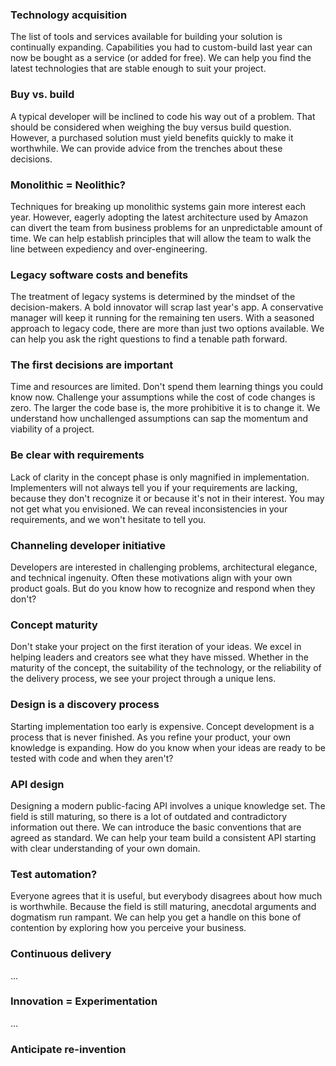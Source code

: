 ### Technology acquisition
The list of tools and services available for building your solution is continually expanding. Capabilities you had to custom-build last year can now be bought as a service (or added for free). We can help you find the latest technologies that are stable enough to suit your project.

### Buy vs. build
A typical developer will be inclined to code his way out of a problem. That should be considered when weighing the buy versus build question. However, a purchased solution must yield benefits quickly to make it worthwhile. We can provide advice from the trenches about these decisions.

### Monolithic = Neolithic?
Techniques for breaking up monolithic systems gain more interest each year. However, eagerly adopting the latest architecture used by Amazon can divert the team from business problems for an unpredictable amount of time. We can help establish principles that will allow the team to walk the line between expediency and over-engineering.

### Legacy software costs and benefits
The treatment of legacy systems is determined by the mindset of the decision-makers. A bold innovator will scrap last year's app. A conservative manager will keep it running for the remaining ten users. With a seasoned approach to legacy code, there are more than just two options available. We can help you ask the right questions to find a tenable path forward.
### The first decisions are important
Time and resources are limited. Don't spend them learning things you could know now.
Challenge your assumptions while the cost of code changes is zero. The larger the code base is, the more prohibitive it is to change it. We understand how unchallenged assumptions can sap the momentum and viability of a project.
### Be clear with requirements
Lack of clarity in the concept phase is only magnified in implementation. Implementers will not always tell you if your requirements are lacking, because they don't recognize it or because it's not in their interest. You may not get what you envisioned. 
We can reveal inconsistencies in your requirements, and we won't hesitate to tell you.
### Channeling developer initiative
Developers are interested in challenging problems, architectural elegance, and technical ingenuity. Often these motivations align with your own product goals. But do you know how to recognize and respond when they don't?
### Concept maturity
Don't stake your project on the first iteration of your ideas. We excel in helping leaders and creators see what they have missed. Whether in the maturity of the concept, the suitability of the technology, or the reliability of the delivery process, we see your project through a unique lens.
### Design is a discovery process
Starting implementation too early is expensive. Concept development is a process that is never finished. As you refine your product, your own knowledge is expanding. How do you know when your ideas are ready to be tested with code and when they aren't?
### API design
Designing a modern public-facing API involves a unique knowledge set. The field is still maturing, so there is a lot of outdated and contradictory information out there. We can introduce the basic conventions that are agreed as standard. We can help your team build a consistent API starting with clear understanding of your own domain.
### Test automation?
Everyone agrees that it is useful, but everybody disagrees about how much is worthwhile. Because the field is still maturing, anecdotal arguments and dogmatism run rampant. We can help you get a handle on this bone of contention by exploring how you perceive your business.
### Continuous delivery
...
### Innovation = Experimentation
...
### Anticipate re-invention

